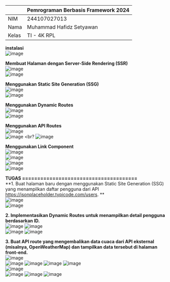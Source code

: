 |  | Pemrograman Berbasis Framework 2024 |
|--|--|
| NIM |  244107027013|
| Nama |  Muhammad Hafidz Setyawan |
| Kelas | TI - 4K RPL |

**instalasi** <br>
![image](https://github.com/user-attachments/assets/88ecbfcf-2680-44a9-adb7-0dcb77d52585)
<br>

**Membuat Halaman dengan Server-Side Rendering (SSR)** <br>
![image](https://github.com/user-attachments/assets/6dea7dc9-c64d-4c6d-8a7b-96e9a980e7e8)
<br>
![image](https://github.com/user-attachments/assets/7297d876-8aff-4442-bef0-5bbf8f68461a)
<br>

**Menggunakan Static Site Generation (SSG)** <br>
![image](https://github.com/user-attachments/assets/dc5cdcc8-5df8-4073-be22-20922aa7d84c)
<br>
![image](https://github.com/user-attachments/assets/ec89169e-d407-411f-b9e1-0500ae7ae828)
<br>

**Menggunakan Dynamic Routes** <br>
![image](https://github.com/user-attachments/assets/2847b0c8-d3cc-4e94-b502-deb76a0223a6)
<br>
![image](https://github.com/user-attachments/assets/e9af855e-71c9-4d57-9b41-81f0bc723f4d)
<br>

**Menggunakan API Routes** <br>
![image](https://github.com/user-attachments/assets/66f51947-a304-424f-8877-1393a902cd7f)
<br>
![image](https://github.com/user-attachments/assets/17eeab67-863d-4f1e-b0ca-fbffd30273cb)
<br?
![image](https://github.com/user-attachments/assets/2c5a2d73-cb5a-45e7-a59c-abf3f00ef186)
<br>

**Menggunakan Link Component** <br>
![image](https://github.com/user-attachments/assets/43bed9cd-bb7e-4487-b5f9-64dcbab787fe)
<br>
![image](https://github.com/user-attachments/assets/01d5df90-e7c9-41f9-99a3-16ab6cb3e257)
<br>
![image](https://github.com/user-attachments/assets/2abaeba4-ccda-41be-8177-3df361ecc392)
<br>
![image](https://github.com/user-attachments/assets/a4483a57-d056-4363-96ec-48ee8a373d81)
<br>

**TUGAS ======================================** <br>
**1. Buat halaman baru dengan menggunakan Static Site Generation (SSG) yang menampilkan daftar pengguna dari API https://jsonplaceholder.typicode.com/users. ** <br>
![image](https://github.com/user-attachments/assets/1403aae9-5825-4964-b48f-3dcae237f426)
<br>
![image](https://github.com/user-attachments/assets/c5473959-7720-49bf-b6c3-024727661c10)
<br>

**2. Implementasikan Dynamic Routes untuk menampilkan detail pengguna berdasarkan ID.** <br>
![image](https://github.com/user-attachments/assets/4dd48105-f02b-4700-a2c3-122eb603a23d)
![image](https://github.com/user-attachments/assets/46d27768-8846-44e9-92f6-516bb2e7b2f3)
<br>
![image](https://github.com/user-attachments/assets/cad0b062-6ed3-4272-bdd7-2a4fc5410187)
![image](https://github.com/user-attachments/assets/1050e50b-2d25-4972-b38e-231748a89d33)

**3. Buat API route yang mengembalikan data cuaca dari API eksternal (misalnya, OpenWeatherMap) dan tampilkan data tersebut di halaman front-end.** <br>
![image](https://github.com/user-attachments/assets/15b6a973-1082-480e-b252-810e00e642c1)
<br>
![image](https://github.com/user-attachments/assets/dee8c8ee-3085-4599-a89d-f3b1caed6564)
![image](https://github.com/user-attachments/assets/e7b78539-e825-4b5c-843e-6322bd4ff5b4)
![image](https://github.com/user-attachments/assets/90b5ed44-058c-415c-ae50-8883b5b43db8)
![image](https://github.com/user-attachments/assets/d5862cca-d0c4-4928-bab1-7412ade88424)
<br>
![image](https://github.com/user-attachments/assets/8624e454-0538-44fc-a545-39b652cbc206)
<br>
![image](https://github.com/user-attachments/assets/96261765-f1e6-4cb2-9a54-59c4263edd95)
![image](https://github.com/user-attachments/assets/9351818f-4a53-4825-9b5b-23c8077996b3)
![image](https://github.com/user-attachments/assets/7f9de215-e271-4ea9-8846-cf3ed0186e8b)


